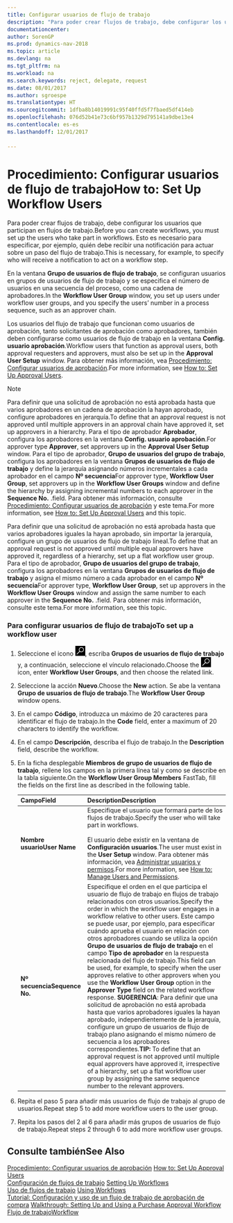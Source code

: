 ```yaml
---
title: Configurar usuarios de flujo de trabajo
description: "Para poder crear flujos de trabajo, debe configurar los usuarios que participan en flujos de trabajo. Esto es necesario para especificar, por ejemplo, quién debe recibir una notificación para actuar sobre un paso del flujo de trabajo."
documentationcenter: 
author: SorenGP
ms.prod: dynamics-nav-2018
ms.topic: article
ms.devlang: na
ms.tgt_pltfrm: na
ms.workload: na
ms.search.keywords: reject, delegate, request
ms.date: 08/01/2017
ms.author: sgroespe
ms.translationtype: HT
ms.sourcegitcommit: 1dfba8b14019991c95f40ffd5f7fbaed5df414eb
ms.openlocfilehash: 076d52b41e73c6bf957b1329d795141a9dbe13e4
ms.contentlocale: es-es
ms.lasthandoff: 12/01/2017

---
```

# <a name="how-to-set-up-workflow-users"></a><span data-ttu-id="651b4-104">Procedimiento: Configurar usuarios de flujo de trabajo</span><span class="sxs-lookup"><span data-stu-id="651b4-104">How to: Set Up Workflow Users</span></span>
<span data-ttu-id="651b4-105">Para poder crear flujos de trabajo, debe configurar los usuarios que participan en flujos de trabajo.</span><span class="sxs-lookup"><span data-stu-id="651b4-105">Before you can create workflows, you must set up the users who take part in workflows.</span></span> <span data-ttu-id="651b4-106">Esto es necesario para especificar, por ejemplo, quién debe recibir una notificación para actuar sobre un paso del flujo de trabajo.</span><span class="sxs-lookup"><span data-stu-id="651b4-106">This is necessary, for example, to specify who will receive a notification to act on a workflow step.</span></span>  

<span data-ttu-id="651b4-107">En la ventana **Grupo de usuarios de flujo de trabajo**, se configuran usuarios en grupos de usuarios de flujo de trabajo y se especifica el número de usuarios en una secuencia del proceso, como una cadena de aprobadores.</span><span class="sxs-lookup"><span data-stu-id="651b4-107">In the **Workflow User Group** window, you set up users under workflow user groups, and you specify the users’ number in a process sequence, such as an approver chain.</span></span>  

<span data-ttu-id="651b4-108">Los usuarios del flujo de trabajo que funcionan como usuarios de aprobación, tanto solicitantes de aprobación como aprobadores, también deben configurarse como usuarios de flujo de trabajo en la ventana **Config. usuario aprobación**.</span><span class="sxs-lookup"><span data-stu-id="651b4-108">Workflow users that function as approval users, both approval requesters and approvers, must also be set up in the **Approval User Setup** window.</span></span> <span data-ttu-id="651b4-109">Para obtener más información, vea [Procedimiento: Configurar usuarios de aprobación](across-how-to-set-up-approval-users.md).</span><span class="sxs-lookup"><span data-stu-id="651b4-109">For more information, see [How to: Set Up Approval Users](across-how-to-set-up-approval-users.md).</span></span>  

> [!NOTE]  
>  <span data-ttu-id="651b4-110">Para definir que una solicitud de aprobación no está aprobada hasta que varios aprobadores en un cadena de aprobación la hayan aprobado, configure aprobadores en jerarquía.</span><span class="sxs-lookup"><span data-stu-id="651b4-110">To define that an approval request is not approved until multiple approvers in an approval chain have approved it, set up approvers in a hierarchy.</span></span> <span data-ttu-id="651b4-111">Para el tipo de aprobador **Aprobador**, configura los aprobadores en la ventana **Config. usuario aprobación**.</span><span class="sxs-lookup"><span data-stu-id="651b4-111">For approver type **Approver**, set approvers up in the **Approval User Setup** window.</span></span> <span data-ttu-id="651b4-112">Para el tipo de aprobador, **Grupo de usuarios del grupo de trabajo**, configura los aprobadores en la ventana **Grupos de usuarios de flujo de trabajo** y define la jerarquía asignando números incrementales a cada aprobador en el campo **Nº secuencia**</span><span class="sxs-lookup"><span data-stu-id="651b4-112">For approver type, **Workflow User Group**, set approvers up in the **Workflow User Groups** window and define the hierarchy by assigning incremental numbers to each approver in the **Sequence No.**</span></span> <span data-ttu-id="651b4-113">.</span><span class="sxs-lookup"><span data-stu-id="651b4-113">field.</span></span> <span data-ttu-id="651b4-114">Para obtener más información, consulte [Procedimiento: Configurar usuarios de aprobación](across-how-to-set-up-approval-users.md) y este tema.</span><span class="sxs-lookup"><span data-stu-id="651b4-114">For more information, see [How to: Set Up Approval Users](across-how-to-set-up-approval-users.md) and this topic.</span></span>  
>   
>  <span data-ttu-id="651b4-115">Para definir que una solicitud de aprobación no está aprobada hasta que varios aprobadores iguales la hayan aprobado, sin importar la jerarquía, configure un grupo de usuarios de flujo de trabajo lineal.</span><span class="sxs-lookup"><span data-stu-id="651b4-115">To define that an approval request is not approved until multiple equal approvers have approved it, regardless of a hierarchy, set up a flat workflow user group.</span></span> <span data-ttu-id="651b4-116">Para el tipo de aprobador, **Grupo de usuarios del grupo de trabajo**, configura los aprobadores en la ventana **Grupos de usuarios de flujo de trabajo** y asigna el mismo número a cada aprobador en el campo **Nº secuencia**</span><span class="sxs-lookup"><span data-stu-id="651b4-116">For approver type, **Workflow User Group**, set up approvers in the **Workflow User Groups** window and assign the same number to each approver in the **Sequence No.**</span></span> <span data-ttu-id="651b4-117">.</span><span class="sxs-lookup"><span data-stu-id="651b4-117">field.</span></span> <span data-ttu-id="651b4-118">Para obtener más información, consulte este tema.</span><span class="sxs-lookup"><span data-stu-id="651b4-118">For more information, see this topic.</span></span>  

### <a name="to-set-up-a-workflow-user"></a><span data-ttu-id="651b4-119">Para configurar usuarios de flujo de trabajo</span><span class="sxs-lookup"><span data-stu-id="651b4-119">To set up a workflow user</span></span>  

1. <span data-ttu-id="651b4-120">Seleccione el icono ![Buscar página o informe](media/ui-search/search_small.png "icono Buscar página o informe"), escriba **Grupos de usuarios de flujo de trabajo** y, a continuación, seleccione el vínculo relacionado.</span><span class="sxs-lookup"><span data-stu-id="651b4-120">Choose the ![Search for Page or Report](media/ui-search/search_small.png "Search for Page or Report icon") icon, enter **Workflow User Groups**, and then choose the related link.</span></span>  
2. <span data-ttu-id="651b4-121">Seleccione la acción **Nuevo**.</span><span class="sxs-lookup"><span data-stu-id="651b4-121">Choose the **New** action.</span></span> <span data-ttu-id="651b4-122">Se abe la ventana **Grupo de usuarios de flujo de trabajo**.</span><span class="sxs-lookup"><span data-stu-id="651b4-122">The **Workflow User Group** window opens.</span></span>  
3. <span data-ttu-id="651b4-123">En el campo **Código**, introduzca un máximo de 20 caracteres para identificar el flujo de trabajo.</span><span class="sxs-lookup"><span data-stu-id="651b4-123">In the **Code** field, enter a maximum of 20 characters to identify the workflow.</span></span>  
4. <span data-ttu-id="651b4-124">En el campo **Descripción**, describa el flujo de trabajo.</span><span class="sxs-lookup"><span data-stu-id="651b4-124">In the **Description** field, describe the workflow.</span></span>  
5. <span data-ttu-id="651b4-125">En la ficha desplegable **Miembros de grupo de usuarios de flujo de trabajo**, rellene los campos en la primera línea tal y como se describe en la tabla siguiente.</span><span class="sxs-lookup"><span data-stu-id="651b4-125">On the **Workflow User Group Members** FastTab, fill the fields on the first line as described in the following table.</span></span>  

    |<span data-ttu-id="651b4-126">Campo</span><span class="sxs-lookup"><span data-stu-id="651b4-126">Field</span></span>|<span data-ttu-id="651b4-127">Description</span><span class="sxs-lookup"><span data-stu-id="651b4-127">Description</span></span>|  
    |---------------------------------|---------------------------------------|  
    |<span data-ttu-id="651b4-128">**Nombre usuario**</span><span class="sxs-lookup"><span data-stu-id="651b4-128">**User Name**</span></span>|<span data-ttu-id="651b4-129">Especifique el usuario que formará parte de los flujos de trabajo.</span><span class="sxs-lookup"><span data-stu-id="651b4-129">Specify the user who will take part in workflows.</span></span><br /><br /> <span data-ttu-id="651b4-130">El usuario debe existir en la ventana de **Configuración usuarios**.</span><span class="sxs-lookup"><span data-stu-id="651b4-130">The user must exist in the **User Setup** window.</span></span> <span data-ttu-id="651b4-131">Para obtener más información, vea [Administrar usuarios y permisos](ui-how-users-permissions.md).</span><span class="sxs-lookup"><span data-stu-id="651b4-131">For more information, see [How to: Manage Users and Permissions](ui-how-users-permissions.md).</span></span>|  
    |<span data-ttu-id="651b4-132">**Nº secuencia**</span><span class="sxs-lookup"><span data-stu-id="651b4-132">**Sequence No.**</span></span>|<span data-ttu-id="651b4-133">Especifique el orden en el que participa el usuario de flujo de trabajo en flujos de trabajo relacionados con otros usuarios.</span><span class="sxs-lookup"><span data-stu-id="651b4-133">Specify the order in which the workflow user engages in a workflow relative to other users.</span></span> <span data-ttu-id="651b4-134">Este campo se puede usar, por ejemplo, para especificar cuándo aprueba el usuario en relación con otros aprobadores cuando se utiliza la opción **Grupo de usuarios de flujo de trabajo** en el campo **Tipo de aprobador** en la respuesta relacionada del flujo de trabajo.</span><span class="sxs-lookup"><span data-stu-id="651b4-134">This field can be used, for example, to specify when the user approves relative to other approvers when you use the **Workflow User Group** option in the **Approver Type** field on the related workflow response.</span></span> <span data-ttu-id="651b4-135">**SUGERENCIA**: Para definir que una solicitud de aprobación no está aprobada hasta que varios aprobadores iguales la hayan aprobado, independientemente de la jerarquía, configure un grupo de usuarios de flujo de trabajo plano asignando el mismo número de secuencia a los aprobadores correspondientes.</span><span class="sxs-lookup"><span data-stu-id="651b4-135">**TIP:**  To define that an approval request is not approved until multiple equal approvers have approved it, irrespective of a hierarchy, set up a flat workflow user group by assigning the same sequence number to the relevant approvers.</span></span>|  
6. <span data-ttu-id="651b4-136">Repita el paso 5 para añadir más usuarios de flujo de trabajo al grupo de usuarios.</span><span class="sxs-lookup"><span data-stu-id="651b4-136">Repeat step 5 to add more workflow users to the user group.</span></span>  
7. <span data-ttu-id="651b4-137">Repita los pasos del 2 al 6 para añadir más grupos de usuarios de flujo de trabajo.</span><span class="sxs-lookup"><span data-stu-id="651b4-137">Repeat steps 2 through 6 to add more workflow user groups.</span></span>  

## <a name="see-also"></a><span data-ttu-id="651b4-138">Consulte también</span><span class="sxs-lookup"><span data-stu-id="651b4-138">See Also</span></span>  
<span data-ttu-id="651b4-139">[Procedimiento: Configurar usuarios de aprobación](across-how-to-set-up-approval-users.md) </span><span class="sxs-lookup"><span data-stu-id="651b4-139">[How to: Set Up Approval Users](across-how-to-set-up-approval-users.md) </span></span>  
<span data-ttu-id="651b4-140">[Configuración de flujos de trabajo](across-set-up-workflows.md) </span><span class="sxs-lookup"><span data-stu-id="651b4-140">[Setting Up Workflows](across-set-up-workflows.md) </span></span>  
<span data-ttu-id="651b4-141">[Uso de flujos de trabajo](across-use-workflows.md) </span><span class="sxs-lookup"><span data-stu-id="651b4-141">[Using Workflows](across-use-workflows.md) </span></span>  
<span data-ttu-id="651b4-142">[Tutorial: Configuración y uso de un flujo de trabajo de aprobación de compra](walkthrough-setting-up-and-using-a-purchase-approval-workflow.md) </span><span class="sxs-lookup"><span data-stu-id="651b4-142">[Walkthrough: Setting Up and Using a Purchase Approval Workflow](walkthrough-setting-up-and-using-a-purchase-approval-workflow.md) </span></span>  
[<span data-ttu-id="651b4-143">Flujo de trabajo</span><span class="sxs-lookup"><span data-stu-id="651b4-143">Workflow</span></span>](across-workflow.md)   


